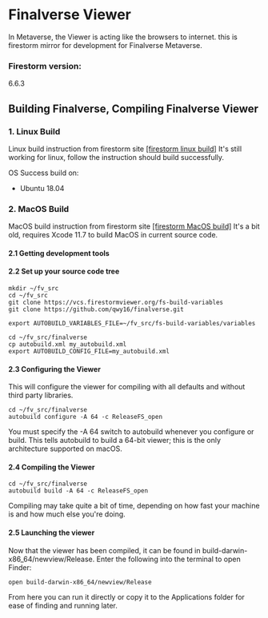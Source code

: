 # Finalverse Viewer
In Metaverse, the Viewer is acting like the browsers to internet.
this is firestorm mirror for development for Finalverse Metaverse.

### Firestorm version:
6.6.3

## Building Finalverse, Compiling Finalverse Viewer

### 1. Linux Build
 Linux build instruction from firestorm site [[firestorm linux build]](https://wiki.firestormviewer.org/fs_compiling_firestorm_linux)
 It's still working for linux, follow the instruction should build successfully.
 
 OS Success build on:
 - Ubuntu 18.04
 
### 2. MacOS Build
 MacOS build instruction from firestorm site [[firestorm MacOS build]](https://wiki.firestormviewer.org/fs_compiling_firestorm_macos)
 It's a bit old, requires Xcode 11.7 to build MacOS in current source code.

#### 2.1 Getting development tools

#### 2.2 Set up your source code tree

 ```
 mkdir ~/fv_src
 cd ~/fv_src
 git clone https://vcs.firestormviewer.org/fs-build-variables
 git clone https://github.com/qwy16/finalverse.git
 
 export AUTOBUILD_VARIABLES_FILE=~/fv_src/fs-build-variables/variables
 
 cd ~/fv_src/finalverse
 cp autobuild.xml my_autobuild.xml
 export AUTOBUILD_CONFIG_FILE=my_autobuild.xml

 ```

#### 2.3 Configuring the Viewer
This will configure the viewer for compiling with all defaults and without third party libraries.

```
cd ~/fv_src/finalverse
autobuild configure -A 64 -c ReleaseFS_open
```
You must specify the -A 64 switch to autobuild whenever you configure or build.
This tells autobuild to build a 64-bit viewer; this is the only architecture supported on macOS.

#### 2.4 Compiling the Viewer
```
cd ~/fv_src/finalverse
autobuild build -A 64 -c ReleaseFS_open
```
Compiling may take quite a bit of time, depending on how fast your machine is and how much else you're doing.

#### 2.5 Launching the viewer
Now that the viewer has been compiled, it can be found in build-darwin-x86_64/newview/Release. Enter the following into the terminal to open Finder:
```
open build-darwin-x86_64/newview/Release
```
From here you can run it directly or copy it to the Applications folder for ease of finding and running later.